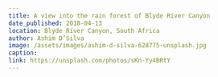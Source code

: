 ```yaml
---
title: A view into the rain forest of Blyde River Canyon
date_published: 2018-04-13
location: Blyde River Canyon, South Africa
author: Ashim D’Silva
image: /assets/images/ashim-d-silva-628775-unsplash.jpg
caption: 
link: https://unsplash.com/photos/sKn-Yy4BRtY
---
```

